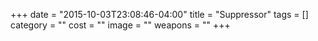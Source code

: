 +++
date = "2015-10-03T23:08:46-04:00"
title = "Suppressor"
tags = []
category = ""
cost = ""
image = ""
weapons = ""
+++
